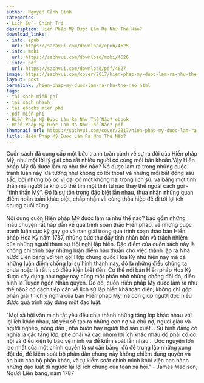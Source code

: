 ```yaml
---
author: Nguyễn Cảnh Bình
categories:
- Lịch Sử - Chính Trị
description: Hiến Pháp Mỹ Được Làm Ra Như Thế Nào?
download_links:
- info: epub
  url: https://sachvui.com/download/epub/4625
- info: mobi
  url: https://sachvui.com/download/mobi/4626
- info: pdf
  url: https://sachvui.com/download/pdf/4627
image: https://sachvui.com/cover/2017/hien-phap-my-duoc-lam-ra-nhu-the-nao-.jpg
layout: post
permalink: /hien-phap-my-duoc-lam-ra-nhu-the-nao.html
tags:
- tải sách miễn phí
- tải sách nhanh
- tải ebooks miễn phí
- pdf miễn phí
- Hiến Pháp Mỹ Được Làm Ra Như Thế Nào? ebook
- Hiến Pháp Mỹ Được Làm Ra Như Thế Nào? pdf
thumbnail_url: https://sachvui.com/cover/2017/hien-phap-my-duoc-lam-ra-nhu-the-nao-.jpg
title: Hiến Pháp Mỹ Được Làm Ra Như Thế Nào?
---
```


 <div class="item-desc text-justify"> <p>Cuốn sách đã cung cấp một bức tranh toàn cảnh về sự ra đời của Hiến pháp Mỹ, như một lời lý giải cho rất nhiều người có cùng mối băn khoăn.Vậy Hiến pháp Mỹ đã được làm ra như thế nào? Nó được làm ra trong những cuộc tranh luận nảy lửa tưởng như không có lối thoát và những mối bất đồng sâu sắc, bởi những bộ óc vĩ đại có một không hai trong lịch sử, và bằng một tinh thần mà người ta khó có thể tìm một tính từ nào thay thế ngoài cách gọi - “tinh thần Mỹ”. Đó là sự tôn trọng đặc biệt lẫn nhau, thừa nhận những quan điểm hoàn toàn khác biệt, chấp nhận và cùng thỏa hiệp để đi tới lợi ích chung cuối cùng.<br><br>Nội dung cuốn Hiến pháp Mỹ được làm ra như thế nào? bao gồm những mẩu chuyện rất hấp dẫn về quá trình soạn thảo Hiến pháp, về những cuộc tranh luận cực kỳ gay go và nan giải trong quá trình soạn thảo bản Hiến pháp Hoa Kỳ năm 1787, những bức thư đầy tính nhân bản và trách nhiệm của những người tham sự Hội nghị lập hiến. Đặc điểm của cuốn sách này là không chỉ trình bày những luận điểm hậu thuẫn cho việc thành lập ra Nhà nước Liên bang với tên gọi Hợp chúng quốc Hoa Kỳ như hiện nay mà cả những luận điểm chống lại sự hình thành này, đó là những điều chúng ta chưa hoặc là rất ít có điều kiện biết đến. Có thể nói bản Hiến pháp Hoa Kỳ được xây dựng như ngày nay cũng một phần nhờ những chống đối đó, điển hình là Tuyên ngôn Nhân quyền. Do đó, cuốn Hiến pháp Mỹ được làm ra như thế nào? có cách tiếp cận về lịch sử lập hiến khá toàn diện, không chỉ góp phần giải thích ý nghĩa của bản Hiến pháp Mỹ mà còn giúp người đọc hiểu được quá trình xây dựng một đạo luật.<br><br>"Mọi xã hội văn minh tất yếu đều chia thành những tầng lớp khác nhau với lợi ích khác nhau, tất yếu sẽ tạo ra những con nợ và chủ nợ, người giàu và người nghèo, nông dân , nhà buôn hay người thợ sản xuất... Sự bình đẳng có nghĩa là các tầng lớp, phe phái và các nhóm lợi ích khác nhau đó phải có cơ hội và điều kiện tự bảo vệ mình và để kiểm soát lẫn nhau... Ước nguyện lớn lao nhất của một chính quyền là sự cân bằng  đủ để trung lập những xung đột đó, để kiểm soát bộ phận dân chúng này không chiếm dụng quyền và áp bức các bộ phận khác, và tự kiểm soát chính mình khỏi việc ban hành những đạo luật đi ngược lại lợi ích chung của toàn xã hội." - James Madison, Người Liên bang, năm 1787</p> </div>